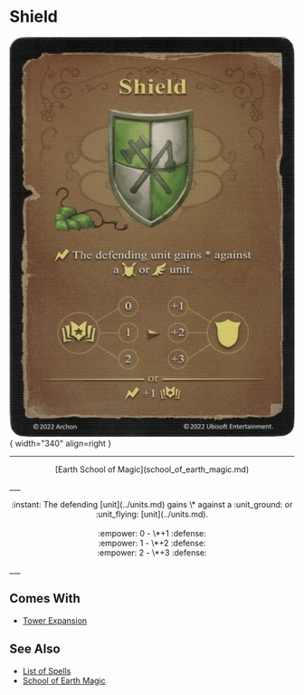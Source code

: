 # Shield

![Shield](../assets/spells-shield.webp){ width="340" align=right }

___
<p style="text-align: center;" markdown>[Earth School of Magic](school_of_earth_magic.md)</p>
___
<p style="text-align: center;" markdown>:instant: The defending [unit](../units.md) gains \* against a :unit_ground: or :unit_flying: [unit](../units.md).<br><br>:empower: 0 - \*+1 :defense:<br>:empower: 1 - \*+2 :defense:<br>:empower: 2 - \*+3 :defense:</p>
___


## Comes With

- [Tower Expansion](../content.md)


## See Also

- [List of Spells](../spells.md)
- [School of Earth Magic](school_of_earth_magic.md)
